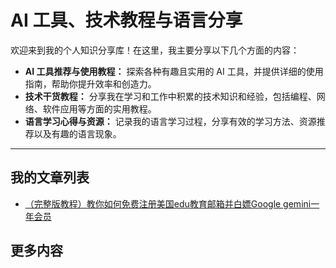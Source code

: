 <meta name="google-site-verification" content="ezx3aDA-rmuCbyTYm4DRjUO_r2PV97dB6BGEohhVz6Q" />


# AI 工具、技术教程与语言分享

欢迎来到我的个人知识分享库！在这里，我主要分享以下几个方面的内容：

- **AI 工具推荐与使用教程：** 探索各种有趣且实用的 AI 工具，并提供详细的使用指南，帮助你提升效率和创造力。
- **技术干货教程：** 分享我在学习和工作中积累的技术知识和经验，包括编程、网络、软件应用等方面的实用教程。
- **语言学习心得与资源：** 记录我的语言学习过程，分享有效的学习方法、资源推荐以及有趣的语言现象。

---

## 我的文章列表

* [（完整版教程）教你如何免费注册美国edu教育邮箱并白嫖Google gemini一年会员](%EF%BC%88%E5%AE%8C%E6%95%B4%E7%89%88%E6%95%99%E7%A8%8B%EF%BC%89%E6%95%99%E4%BD%A0%E5%A6%82%E4%BD%95%E5%85%8D%E8%B4%B9%E6%B3%A8%E5%86%8C%E7%BE%8E%E5%9B%BDedu%E6%95%99%E8%82%B2%E9%82%AE%E7%AE%B1%E5%B9%B6%E7%99%BD%E5%AB%96Google%20gemini%E4%B8%80%E5%B9%B4%E4%BC%9A%E5%91%98.md)


## 更多内容
